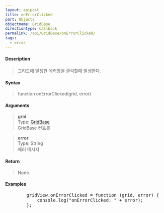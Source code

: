```yaml
---
layout: apipost
title: onErrorClicked
part: Objects
objectname: GridBase
directiontype: Callback
permalink: /api/GridBase/onErrorClicked/
tags:
  - error
---
```



#### Description

> 그리드에 발생한 에러창을 클릭할때 발생한다.  

#### Syntax

> function onErrorClicked(grid, error)  

#### Arguments

> **grid**  
> Type: [GridBase](/api/GridBase/)  
> GridBase 컨트롤  

> **error**  
> Type: String  
> 에러 메시지  

#### Return

> None.

#### Examples 

<pre class="prettyprint">
        gridView.onErrorClicked = function (grid, error) {
            console.log("onErrorClicked: " + error);
        };
</pre>

